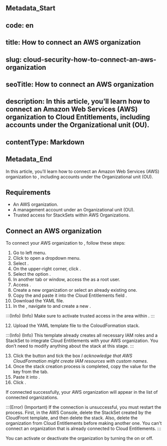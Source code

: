 ## Metadata_Start 
## code: en
## title: How to connect an AWS organization 
## slug: cloud-security-how-to-connect-an-aws-organization 
## seoTitle: How to connect an AWS organization 
## description: In this article, you’ll learn how to connect an Amazon Web Services (AWS) organization to Cloud Entitlements, including accounts under the Organizational unit (OU). 
## contentType: Markdown 
## Metadata_End
In this article, you’ll learn how to connect an Amazon Web Services (AWS) organization to , including accounts under the Organizational unit (OU).

## Requirements

- An AWS organization.
- A management account under an Organizational unit (OU).
- Trusted access for StackSets within AWS Organizations.

## Connect an AWS organization

To connect your AWS organization to , follow these steps:

1. Go to  left menu.
2. Click  to open a dropdown menu.
3. Select .
4. On the upper-right corner, click .
5. Select the option .
6. In another tab or window, access the  as a root user.
7. Access .
8. Create a new organization or select an already existing one.
9. Copy the  and paste it into the Cloud Entitlements field .
10. Download the  YAML file.
11. In the , navigate to  and create a new .

:::(Info) (Info)
Make sure to activate trusted access in the  area within .
:::

12. Upload the YAML template file to the ColoudFormation stack.

:::(Info) (Info)
This template already creates all necessary IAM roles and a StackSet to integrate Cloud Entitlements with your AWS organization. You don’t need to modify anything about the stack at this stage.
:::

13. Click the  button and tick the box *I acknowledge that AWS CloudFormation might create IAM resources with custom names*.
14. Once the stack creation process is completed, copy the value for the  key from the  tab.
15. Paste it into .
16. Click .

If connected successfully, your AWS organization will appear in the list of connected organizations.

:::(Error) (Important)
If the connection is unsuccessful, you must restart the process. First, in the AWS Console, delete the StackSet created by the CloudFront template, and then delete the stack. Also, delete the organization from Cloud Entitlements before making another one. You can't connect an organization that is already connected to Cloud Entitlements.
:::

You can activate or deactivate the organization by turning the  on or off.